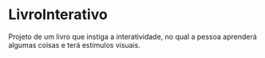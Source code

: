 # LivroInterativo
Projeto de um livro que instiga a interatividade, no qual a pessoa aprenderá algumas coisas e terá estímulos visuais.
